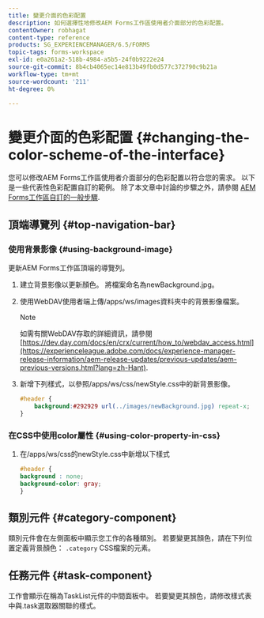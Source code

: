 ```yaml
---
title: 變更介面的色彩配置
description: 如何選擇性地修改AEM Forms工作區使用者介面部分的色彩配置。
contentOwner: robhagat
content-type: reference
products: SG_EXPERIENCEMANAGER/6.5/FORMS
topic-tags: forms-workspace
exl-id: e0a261a2-518b-4984-a5b5-24f0b9222e24
source-git-commit: 8b4cb4065ec14e813b49fb0d577c372790c9b21a
workflow-type: tm+mt
source-wordcount: '211'
ht-degree: 0%

---
```


# 變更介面的色彩配置 {#changing-the-color-scheme-of-the-interface}

您可以修改AEM Forms工作區使用者介面部分的色彩配置以符合您的需求。 以下是一些代表性色彩配置自訂的範例。 除了本文章中討論的步驟之外，請參閱 [AEM Forms工作區自訂的一般步驟](/help/forms/using/generic-steps-html-workspace-customization.md).

## 頂端導覽列 {#top-navigation-bar}

### 使用背景影像 {#using-background-image}

更新AEM Forms工作區頂端的導覽列。

1. 建立背景影像以更新顏色。 將檔案命名為newBackground.jpg。
1. 使用WebDAV使用者端上傳/apps/ws/images資料夾中的背景影像檔案。

   >[!NOTE]
   >
   >如需有關WebDAV存取的詳細資訊，請參閱 [https://dev.day.com/docs/en/crx/current/how_to/webdav_access.html](https://experienceleague.adobe.com/docs/experience-manager-release-information/aem-release-updates/previous-updates/aem-previous-versions.html?lang=zh-Hant).

1. 新增下列樣式，以參照/apps/ws/css/newStyle.css中的新背景影像。

   ```css
   #header {
       background:#292929 url(../images/newBackground.jpg) repeat-x;
   }
   ```

### 在CSS中使用color屬性 {#using-color-property-in-css}

1. 在/apps/ws/css的newStyle.css中新增以下樣式

   ```css
   #header {
   background : none;
   background-color: gray;
   }
   ```

## 類別元件 {#category-component}

類別元件會在左側面板中顯示您工作的各種類別。 若要變更其顏色，請在下列位置定義背景顏色： `.category` CSS檔案的元素。

## 任務元件 {#task-component}

工作會顯示在稱為TaskList元件的中間面板中。 若要變更其顏色，請修改樣式表中與.task選取器關聯的樣式。
